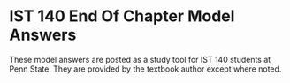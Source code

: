 # IST 140 End Of Chapter Model Answers

These model answers are posted as a study tool for IST 140 students at Penn State. They are provided by the textbook author except where noted.
